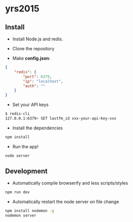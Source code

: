# yrs2015

## Install

* Install Node.js and redis.

* Clone the repository

* Make **config.json**:

``` json
{
    "redis": {
        "port": 6379,
        "ip": "localhost",
        "auth": ""
    }
}
```

* Set your API keys

``` bash
$ redis-cli
127.0.0.1:6379> SET lastfm_id xxx-your-api-key-xxx
```

* Install the dependencies

``` bash
npm install
```

* Run the app!

``` bash
node server
```

## Development

* Automatically compile browserify and less scripts/styles

``` bash
npm run dev
```

* Automatically restart the node server on file change

``` bash
npm install nodemon -g
nodemon server
```
